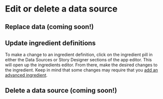 # Edit or delete a data source

## Replace data \(coming soon!\)

## Update ingredient definitions

To make a change to an ingredient definition, click on the ingredient pill in either the Data Sources or Story Designer sections of the app editor. This will open up the ingredients editor.  From there, make the desired changes to the ingredient. Keep in mind that some changes may require that you [add an advanced ingredient](advanced-ingredients/).

## Delete a data source \(coming soon!\)

